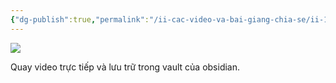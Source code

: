 ```yaml
---
{"dg-publish":true,"permalink":"/ii-cac-video-va-bai-giang-chia-se/ii-1-plugin/plugin-camera/","dgPassFrontmatter":true,"noteIcon":"1","created":"","updated":""}
---
```


![](https://i.imgur.com/ULFomCa.png)

Quay video trực tiếp và lưu trữ trong vault của obsidian.